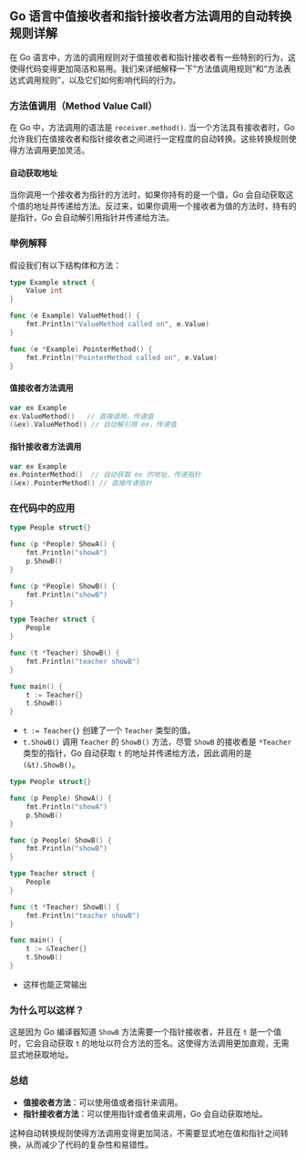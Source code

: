 ## Go 语言中值接收者和指针接收者方法调用的自动转换规则详解

在 Go 语言中，方法的调用规则对于值接收者和指针接收者有一些特别的行为，这使得代码变得更加简洁和易用。我们来详细解释一下“方法值调用规则”和“方法表达式调用规则”，以及它们如何影响代码的行为。

### 方法值调用（Method Value Call）

在 Go 中，方法调用的语法是 `receiver.method()`. 当一个方法具有接收者时，Go 允许我们在值接收者和指针接收者之间进行一定程度的自动转换。这些转换规则使得方法调用更加灵活。

#### 自动获取地址

当你调用一个接收者为指针的方法时，如果你持有的是一个值，Go 会自动获取这个值的地址并传递给方法。反过来，如果你调用一个接收者为值的方法时，持有的是指针，Go 会自动解引用指针并传递给方法。

### 举例解释

假设我们有以下结构体和方法：

```go
type Example struct {
    Value int
}

func (e Example) ValueMethod() {
    fmt.Println("ValueMethod called on", e.Value)
}

func (e *Example) PointerMethod() {
    fmt.Println("PointerMethod called on", e.Value)
}
```

#### 值接收者方法调用

```go
var ex Example
ex.ValueMethod()   // 直接调用，传递值
(&ex).ValueMethod() // 自动解引用 ex，传递值
```

#### 指针接收者方法调用

```go
var ex Example
ex.PointerMethod()  // 自动获取 ex 的地址，传递指针
(&ex).PointerMethod() // 直接传递指针
```

### 在代码中的应用


```go
type People struct{}

func (p *People) ShowA() {
    fmt.Println("showA")
    p.ShowB()
}

func (p *People) ShowB() {
    fmt.Println("showB")
}

type Teacher struct {
    People
}

func (t *Teacher) ShowB() {
    fmt.Println("teacher showB")
}

func main() {
    t := Teacher{}
    t.ShowB()
}
```

- `t := Teacher{}` 创建了一个 `Teacher` 类型的值。
- `t.ShowB()` 调用 `Teacher` 的 `ShowB()` 方法，尽管 `ShowB` 的接收者是 `*Teacher` 类型的指针，Go 自动获取 `t` 的地址并传递给方法，因此调用的是 `(&t).ShowB()`。

```go
type People struct{}

func (p People) ShowA() {
    fmt.Println("showA")
    p.ShowB()
}

func (p People) ShowB() {
    fmt.Println("showB")
}

type Teacher struct {
    People
}

func (t *Teacher) ShowB() {
    fmt.Println("teacher showB")
}

func main() {
    t := &Teacher{}
    t.ShowB()
}
```
- 这样也能正常输出

### 为什么可以这样？

这是因为 Go 编译器知道 `ShowB` 方法需要一个指针接收者，并且在 `t` 是一个值时，它会自动获取 `t` 的地址以符合方法的签名。这使得方法调用更加直观，无需显式地获取地址。

### 总结

- **值接收者方法**：可以使用值或者指针来调用。
- **指针接收者方法**：可以使用指针或者值来调用，Go 会自动获取地址。

这种自动转换规则使得方法调用变得更加简洁，不需要显式地在值和指针之间转换，从而减少了代码的复杂性和易错性。